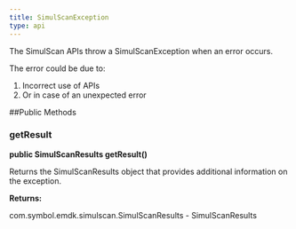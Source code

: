 ```yaml
---
title: SimulScanException
type: api
---
```



The SimulScan APIs throw a SimulScanException when an error occurs.
 
The error could be due to:
 <ol>
 <li>Incorrect use of APIs
 <li>Or in case of an unexpected error
 </ol>

##Public Methods

### getResult

**public SimulScanResults getResult()**

Returns the SimulScanResults object that provides additional information on the exception.

**Returns:**

com.symbol.emdk.simulscan.SimulScanResults - SimulScanResults

